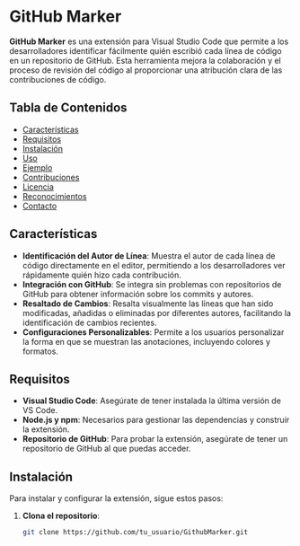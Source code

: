 # GitHub Marker

**GitHub Marker** es una extensión para Visual Studio Code que permite a los desarrolladores identificar fácilmente quién escribió cada línea de código en un repositorio de GitHub. Esta herramienta mejora la colaboración y el proceso de revisión del código al proporcionar una atribución clara de las contribuciones de código.

## Tabla de Contenidos

- [Características](#características)
- [Requisitos](#requisitos)
- [Instalación](#instalación)
- [Uso](#uso)
- [Ejemplo](#ejemplo)
- [Contribuciones](#contribuciones)
- [Licencia](#licencia)
- [Reconocimientos](#reconocimientos)
- [Contacto](#contacto)

## Características

- **Identificación del Autor de Línea**: Muestra el autor de cada línea de código directamente en el editor, permitiendo a los desarrolladores ver rápidamente quién hizo cada contribución.
- **Integración con GitHub**: Se integra sin problemas con repositorios de GitHub para obtener información sobre los commits y autores.
- **Resaltado de Cambios**: Resalta visualmente las líneas que han sido modificadas, añadidas o eliminadas por diferentes autores, facilitando la identificación de cambios recientes.
- **Configuraciones Personalizables**: Permite a los usuarios personalizar la forma en que se muestran las anotaciones, incluyendo colores y formatos.

## Requisitos

- **Visual Studio Code**: Asegúrate de tener instalada la última versión de VS Code.
- **Node.js y npm**: Necesarios para gestionar las dependencias y construir la extensión.
- **Repositorio de GitHub**: Para probar la extensión, asegúrate de tener un repositorio de GitHub al que puedas acceder.

## Instalación

Para instalar y configurar la extensión, sigue estos pasos:

1. **Clona el repositorio**:
   ```bash
   git clone https://github.com/tu_usuario/GithubMarker.git
